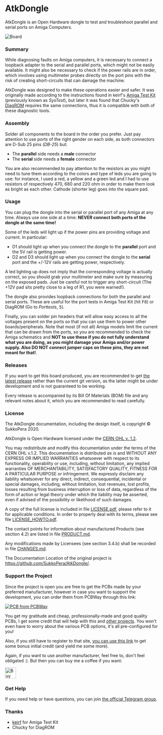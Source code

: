 # AtkDongle
AtkDongle is an Open Hardware dongle to test and troubleshoot parallel and serial ports on Amiga Computers.

![Board](https://raw.githubusercontent.com/SukkoPera/AtkDongle/master/img/render-top.png)

### Summary
While diagnosing faults on Amiga computers, it is necessary to connect a loopback adapter to the serial and parallel ports, which might not be easily available. It might also be necessary to check if the power rails are in order, which involves using multimeter probes directly on the port pins with the risk of creating short-circuits that can damage the machine.

AtkDongle was designed to make these operations easier and safer. It was originally made according to the instructions found in keirf's [Amiga Test Kit](https://github.com/keirf/Amiga-Stuff) (previously known as *SysTest*), but later it was found that Chucky's [DiagROM](http://www.diagrom.com) requires the same connections, thus it is compatible with both of these diagnostic tools.

### Assembly
Solder all components to the board in the order you prefer. Just pay attention to use ports of the right gender on each side, as both connectors are D-Sub 25 pins (*DB-25*) but:
- The **parallel** side needs a **male** connector
- The **serial** side needs a **female** connector

You are also recommended to pay attention to the resistors as you might need to tune them according to the colors and type of leds you are going to use: for instance, I used a red, a yellow and a green led and I had to use resistors of respectively 470, 680 and 220 ohm in order to make them look as bright as each other. Cathode (shorter leg) goes into the square pad.

### Usage
You can plug the dongle into the serial or parallel port of any Amiga at any time. Always use one side at a time: **NEVER connect both ports of the dongle at the same time!**

Some of the leds will light up if the power pins are providing voltage and current. In particular:
- D1 should light up when you connect the dongle to the **parallel** port and the 5V rail is getting power.
- D2 and D3 should light up when you connect the dongle to the **serial** port and the +/-12V rails are getting power, respectively.

A led lighting up does not imply that the corresponding voltage is actually correct, so you should grab your multimeter and make sure by measuring on the exposed pads. Just be careful not to trigger any short-circuit (The +12V pad sits pretty close to a leg of R1, you were warned!).

The dongle also provides loopback connections for both the parallel and serial ports. These are useful for the port tests in Amiga Test Kit (hit <kbd>F8</kbd>) or DiagROM (Go to *Porttests*, <kbd>5</kbd>).

Finally, you can solder pin headers that will allow easy access to all the voltages present on the ports so that you can use them to power other boards/peripherals. Note that most (if not all) Amiga models limit the current that can be drawn from the ports, so you are recommended to check the Amiga schematics and **NOT to use these if you do not fully understand what you are doing, as you might damage your Amiga and/or power supply. Also DO NOT connect jumper caps on these pins, they are not meant for that!**.

### Releases
If you want to get this board produced, you are recommended to get [the latest release](https://github.com/SukkoPera/AtkDongle/releases) rather than the current git version, as the latter might be under development and is not guaranteed to be working.

Every release is accompanied by its Bill Of Materials (BOM) file and any relevant notes about it, which you are recommended to read carefully.

### License
The AtkDongle documentation, including the design itself, is copyright &copy; SukkoPera 2020.

AtkDongle is Open Hardware licensed under the [CERN OHL v. 1.2](http://ohwr.org/cernohl).

You may redistribute and modify this documentation under the terms of the CERN OHL v.1.2. This documentation is distributed *as is* and WITHOUT ANY EXPRESS OR IMPLIED WARRANTIES whatsoever with respect to its functionality, operability or use, including, without limitation, any implied warranties OF MERCHANTABILITY, SATISFACTORY QUALITY, FITNESS FOR A PARTICULAR PURPOSE or infringement. We expressly disclaim any liability whatsoever for any direct, indirect, consequential, incidental or special damages, including, without limitation, lost revenues, lost profits, losses resulting from business interruption or loss of data, regardless of the form of action or legal theory under which the liability may be asserted, even if advised of the possibility or likelihood of such damages.

A copy of the full license is included in file [LICENSE.pdf](LICENSE.pdf), please refer to it for applicable conditions. In order to properly deal with its terms, please see file [LICENSE_HOWTO.pdf](LICENSE_HOWTO.pdf).

The contact points for information about manufactured Products (see section 4.2) are listed in file [PRODUCT.md](PRODUCT.md).

Any modifications made by Licensees (see section 3.4.b) shall be recorded in file [CHANGES.md](CHANGES.md).

The Documentation Location of the original project is https://github.com/SukkoPera/AtkDongle/.

### Support the Project
Since the project is open you are free to get the PCBs made by your preferred manufacturer, however in case you want to support the development, you can order them from PCBWay through this link:

[![PCB from PCBWay](https://www.pcbway.com/project/img/images/frompcbway.png)](https://www.pcbway.com/project/shareproject/AtkDongle_V1.html)

You get my gratitude and cheap, professionally-made and good quality PCBs, I get some credit that will help with this and [other projects](https://www.pcbway.com/project/member/shareproject/?bmbid=41100). You won't even have to worry about the various PCB options, it's all pre-configured for you!

Also, if you still have to register to that site, [you can use this link](https://www.pcbway.com/setinvite.aspx?inviteid=41100) to get some bonus initial credit (and yield me some more).

Again, if you want to use another manufacturer, feel free to, don't feel obligated :). But then you can buy me a coffee if you want:

<a href='https://ko-fi.com/L3L0U18L' target='_blank'><img height='36' style='border:0px;height:36px;' src='https://az743702.vo.msecnd.net/cdn/kofi2.png?v=2' border='0' alt='Buy Me a Coffee at ko-fi.com' /></a>

### Get Help
If you need help or have questions, you can join [the official Telegram group](https://t.me/joinchat/HUHdWBC9J9JnYIrvTYfZmg).

### Thanks
- [keirf](https://github.com/keirf) for Amiga Test Kit
- Chucky for DiagROM
